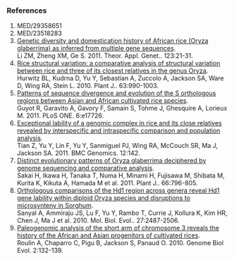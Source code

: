 ### References

1.  MED/29358651 
2.  MED/23518283
3.  [Genetic diversity and domestication history of African rice (Oryza
    glaberrima) as inferred from multiple gene
    sequences](http://europepmc.org/abstract/MED/21400109).\
    Li ZM, Zheng XM, Ge S. 2011. Theor. Appl. Genet.. 123:21-31.
4.  [Rice structural variation: a comparative analysis of structural
    variation between rice and three of its closest relatives in the
    genus Oryza](http://europepmc.org/abstract/MED/20626650).\
    Hurwitz BL, Kudrna D, Yu Y, Sebastian A, Zuccolo A, Jackson SA, Ware
    D, Wing RA, Stein L. 2010. Plant J.. 63:990-1003.
5.  [Patterns of sequence divergence and evolution of the S orthologous
    regions between Asian and African cultivated rice
    species](http://europepmc.org/abstract/MED/21423767).\
    Guyot R, Garavito A, Gavory F, Samain S, Tohme J, Ghesquire A,
    Lorieux M. 2011. PLoS ONE. 6:e17726.
6.  [Exceptional lability of a genomic complex in rice and its close
    relatives revealed by interspecific and intraspecific comparison and
    population analysis](http://europepmc.org/abstract/MED/21385395).\
    Tian Z, Yu Y, Lin F, Yu Y, Sanmiguel PJ, Wing RA, McCouch SR, Ma J,
    Jackson SA. 2011. BMC Genomics. 12:142.
7.  [Distinct evolutionary patterns of Oryza glaberrima deciphered by
    genome sequencing and comparative
    analysis](http://europepmc.org/abstract/MED/21323774).\
    Sakai H, Ikawa H, Tanaka T, Numa H, Minami H, Fujisawa M, Shibata M,
    Kurita K, Kikuta A, Hamada M et al. 2011. Plant J.. 66:796-805.
8.  [Orthologous comparisons of the Hd1 region across genera reveal Hd1
    gene lability within diploid Oryza species and disruptions to
    microsynteny in
    Sorghum](http://europepmc.org/abstract/MED/20522726).\
    Sanyal A, Ammiraju JS, Lu F, Yu Y, Rambo T, Currie J, Kollura K, Kim
    HR, Chen J, Ma J et al. 2010. Mol. Biol. Evol.. 27:2487-2506.
9.  [Paleogenomic analysis of the short arm of chromosome 3 reveals the
    history of the African and Asian progenitors of cultivated
    rices](http://europepmc.org/abstract/MED/20333229).\
    Roulin A, Chaparro C, Pigu B, Jackson S, Panaud O. 2010. Genome Biol
    Evol. 2:132-139.
